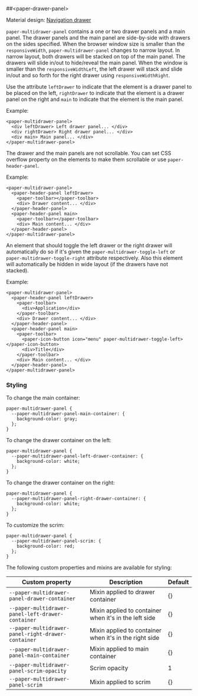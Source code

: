 <!--
[![Build Status](https://travis-ci.org/PolymerElements/paper-drawer-panel.svg?branch=master)](https://travis-ci.org/PolymerElements/paper-drawer-panel)

_[Demo and API Docs](https://elements.polymer-project.org/elements/paper-drawer-panel)_

 -->

##&lt;paper-drawer-panel&gt;

Material design: [Navigation drawer](https://www.google.com/design/spec/patterns/navigation-drawer.html)

`paper-multidrawer-panel` contains a one or two drawer panels and a main panel.  The drawer panels and the main panel are side-by-side with drawers on the sides specified.  When the browser window size is smaller than the `responsiveWidth`, `paper-multidrawer-panel` changes to narrow layout.  In narrow layout, both drawers will be stacked on top of the main panel.  The drawers will slide in/out to hide/reveal the main panel.  When the window is smaller than the `responsiveWidthLeft`, the left drawer will stack and slide in/out and so forth for the right drawer using `responsiveWidthRight`.

Use the attribute `leftDrawer` to indicate that the element is a drawer panel to be placed on the left, `rightDrawer` to indicate that the element is a drawer panel on the right and `main` to indicate that the element is the main panel.

Example:

    <paper-multidrawer-panel>
      <div leftDrawer> Left drawer panel... </div>
      <div rightDrawer> Right drawer panel... </div>
      <div main> Main panel... </div>
    </paper-multidrawer-panel>

The drawer and the main panels are not scrollable.  You can set CSS overflow property on the elements to make them scrollable or use `paper-header-panel`.

Example:

    <paper-multidrawer-panel>
      <paper-header-panel leftDrawer>
        <paper-toolbar></paper-toolbar>
        <div> Drawer content... </div>
      </paper-header-panel>
      <paper-header-panel main>
        <paper-toolbar></paper-toolbar>
        <div> Main content... </div>
      </paper-header-panel>
    </paper-multidrawer-panel>

An element that should toggle the left drawer or the right drawer will automatically do so if it's given the `paper-multidrawer-toggle-left` or `paper-multidrawer-toggle-right` attribute respectively. Also this element will automatically be hidden in wide layout (if the drawers have not stacked).

Example:

    <paper-multidrawer-panel>
      <paper-header-panel leftDrawer>
        <paper-toolbar>
          <div>Application</div>
        </paper-toolbar>
        <div> Drawer content... </div>
      </paper-header-panel>
      <paper-header-panel main>
        <paper-toolbar>
          <paper-icon-button icon="menu" paper-multidrawer-toggle-left></paper-icon-button>
          <div>Title</div>
        </paper-toolbar>
        <div> Main content... </div>
      </paper-header-panel>
    </paper-multidrawer-panel>

### Styling

To change the main container:

    paper-multidrawer-panel {
      --paper-multidrawer-panel-main-container: {
        background-color: gray;
      };
    }

To change the drawer container on the left:

    paper-multidrawer-panel {
      --paper-multidrawer-panel-left-drawer-container: {
        background-color: white;
      };
    }

To change the drawer container on the right:

    paper-multidrawer-panel {
      --paper-multidrawer-panel-right-drawer-container: {
        background-color: white;
      };
    }

To customize the scrim:

    paper-multidrawer-panel {
      --paper-multidrawer-panel-scrim: {
        background-color: red;
      };
    }

The following custom properties and mixins are available for styling:

Custom property | Description | Default
----------------|-------------|----------
`--paper-multidrawer-panel-drawer-container` | Mixin applied to drawer container | {}
`--paper-multidrawer-panel-left-drawer-container` | Mixin applied to container when it's in the left side | {}
`--paper-multidrawer-panel-right-drawer-container` | Mixin applied to container when it's in the right side | {}
`--paper-multidrawer-panel-main-container` | Mixin applied to main container | {}
`--paper-multidrawer-panel-scrim-opacity` | Scrim opacity | 1
`--paper-multidrawer-panel-scrim` | Mixin applied to scrim | {}
